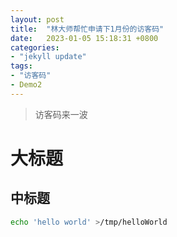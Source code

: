 ```yaml
---
layout: post
title:  "林大师帮忙申请下1月份的访客码"
date:   2023-01-05 15:18:31 +0800
categories: 
- "jekyll update"
tags: 
- "访客码"
- Demo2
---
```


> 访客码来一波

# 大标题
## 中标题

```bash
echo 'hello world' >/tmp/helloWorld
```
